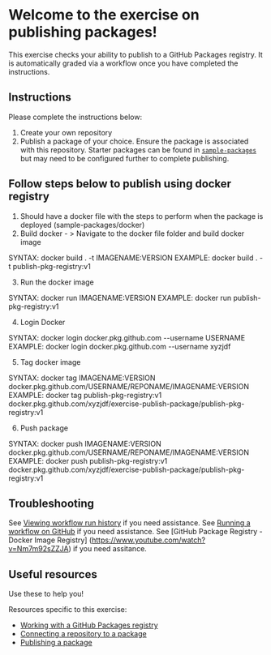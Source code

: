 # Welcome to the exercise on publishing packages!

This exercise checks your ability to publish to a GitHub Packages registry. It is automatically graded via a workflow once you have completed the instructions.

## Instructions

<!-- Specific instructions for your exercise -->

Please complete the instructions below:

1. Create your own repository
2. Publish a package of your choice. Ensure the package is associated with this repository. Starter packages can be found in [`sample-packages`](sample-packages/) but may need to be configured further to complete publishing.

<!-- Add your steps below starting with step 2 -->

## Follow steps below to publish using docker registry

1. Should have a docker file with the steps to perform when the package is deployed (sample-packages/docker)
2. Build docker - > Navigate to the docker file folder and build docker image

SYNTAX: docker build . -t IMAGENAME:VERSION
EXAMPLE: docker build . -t publish-pkg-registry:v1

3. Run the docker image

SYNTAX: docker run IMAGENAME:VERSION
EXAMPLE: docker run publish-pkg-registry:v1

4. Login Docker

SYNTAX: docker login docker.pkg.github.com --username USERNAME
EXAMPLE: docker login docker.pkg.github.com --username xyzjdf

5. Tag docker image

SYNTAX: docker tag IMAGENAME:VERSION docker.pkg.github.com/USERNAME/REPONAME/IMAGENAME:VERSION
EXAMPLE: docker tag publish-pkg-registry:v1 docker.pkg.github.com/xyzjdf/exercise-publish-package/publish-pkg-registry:v1

6. Push package 

SYNTAX: docker push IMAGENAME:VERSION docker.pkg.github.com/USERNAME/REPONAME/IMAGENAME:VERSION
EXAMPLE: docker push publish-pkg-registry:v1 docker.pkg.github.com/xyzjdf/exercise-publish-package/publish-pkg-registry:v1

## Troubleshooting

See [Viewing workflow run history](https://docs.github.com/en/actions/monitoring-and-troubleshooting-workflows/viewing-workflow-run-history) if you need assistance.
See [Running a workflow on GitHub](https://docs.github.com/en/actions/managing-workflow-runs/manually-running-a-workflow#running-a-workflow) if you need assistance.
See [GitHub Package Registry - Docker Image Registry] (https://www.youtube.com/watch?v=Nm7m92sZZJA) if you need assitance.

## Useful resources

Use these to help you!

Resources specific to this exercise:

<!-- - Add further resources for the learner -->

- [Working with a GitHub Packages registry](https://docs.github.com/en/packages/working-with-a-github-packages-registry)
- [Connecting a repository to a package](https://docs.github.com/en/packages/learn-github-packages/connecting-a-repository-to-a-package)
- [Publishing a package](https://docs.github.com/en/packages/learn-github-packages/publishing-a-package)

